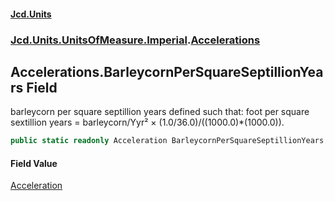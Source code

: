 #### [Jcd.Units](index.md 'index')
### [Jcd.Units.UnitsOfMeasure.Imperial](Jcd.Units.UnitsOfMeasure.Imperial.md 'Jcd.Units.UnitsOfMeasure.Imperial').[Accelerations](Accelerations.md 'Jcd.Units.UnitsOfMeasure.Imperial.Accelerations')

## Accelerations.BarleycornPerSquareSeptillionYears Field

barleycorn per square septillion years defined such that: foot per square sextillion years = barleycorn/Yyr² ×
(1.0/36.0)/((1000.0)*(1000.0)).

```csharp
public static readonly Acceleration BarleycornPerSquareSeptillionYears;
```

#### Field Value
[Acceleration](Acceleration.md 'Jcd.Units.UnitTypes.Acceleration')